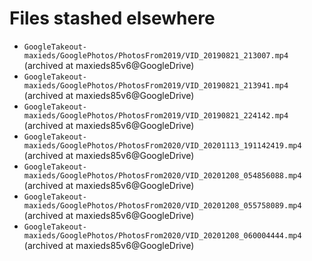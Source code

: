 # Files stashed elsewhere

* `GoogleTakeout-maxieds/GooglePhotos/PhotosFrom2019/VID_20190821_213007.mp4` (archived at maxieds85v6@GoogleDrive)
* `GoogleTakeout-maxieds/GooglePhotos/PhotosFrom2019/VID_20190821_213941.mp4` (archived at maxieds85v6@GoogleDrive)
* `GoogleTakeout-maxieds/GooglePhotos/PhotosFrom2019/VID_20190821_224142.mp4` (archived at maxieds85v6@GoogleDrive)
* `GoogleTakeout-maxieds/GooglePhotos/PhotosFrom2020/VID_20201113_191142419.mp4` (archived at maxieds85v6@GoogleDrive)
* `GoogleTakeout-maxieds/GooglePhotos/PhotosFrom2020/VID_20201208_054856088.mp4` (archived at maxieds85v6@GoogleDrive)
* `GoogleTakeout-maxieds/GooglePhotos/PhotosFrom2020/VID_20201208_055758089.mp4` (archived at maxieds85v6@GoogleDrive)
* `GoogleTakeout-maxieds/GooglePhotos/PhotosFrom2020/VID_20201208_060004444.mp4` (archived at maxieds85v6@GoogleDrive)
